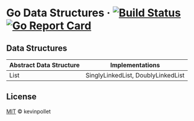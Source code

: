 # Go Data Structures &middot; [![Build Status](https://dev.azure.com/kevinpollet/go-datastructures/_apis/build/status/kevinpollet.go-datastructures?branchName=master)](https://dev.azure.com/kevinpollet/go-datastructures/_build/latest?definitionId=7&branchName=master) [![Go Report Card](https://goreportcard.com/badge/github.com/kevinpollet/go-datastructures)](https://goreportcard.com/report/github.com/kevinpollet/go-datastructures)

## Data Structures

| Abstract Data Structure | Implementations                    |
| ----------------------- | ---------------------------------- |
| List                    | SinglyLinkedList, DoublyLinkedList |

## License

[MIT](./LICENSE.md) © kevinpollet
